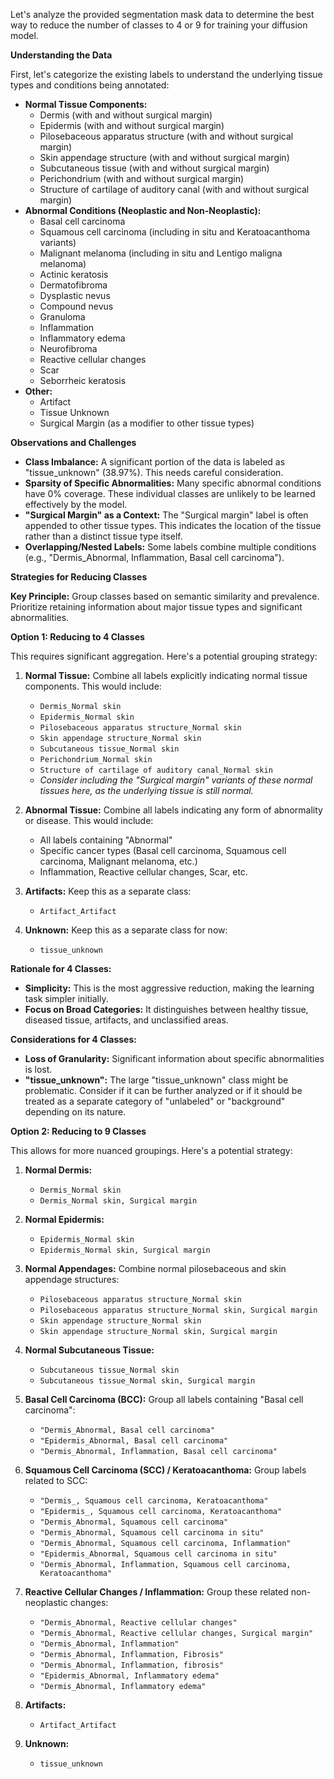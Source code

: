 Let's analyze the provided segmentation mask data to determine the best way to reduce the number of classes to 4 or 9 for training your diffusion model.

**Understanding the Data**

First, let's categorize the existing labels to understand the underlying tissue types and conditions being annotated:

* **Normal Tissue Components:**
    * Dermis (with and without surgical margin)
    * Epidermis (with and without surgical margin)
    * Pilosebaceous apparatus structure (with and without surgical margin)
    * Skin appendage structure (with and without surgical margin)
    * Subcutaneous tissue (with and without surgical margin)
    * Perichondrium (with and without surgical margin)
    * Structure of cartilage of auditory canal (with and without surgical margin)
* **Abnormal Conditions (Neoplastic and Non-Neoplastic):**
    * Basal cell carcinoma
    * Squamous cell carcinoma (including in situ and Keratoacanthoma variants)
    * Malignant melanoma (including in situ and Lentigo maligna melanoma)
    * Actinic keratosis
    * Dermatofibroma
    * Dysplastic nevus
    * Compound nevus
    * Granuloma
    * Inflammation
    * Inflammatory edema
    * Neurofibroma
    * Reactive cellular changes
    * Scar
    * Seborrheic keratosis
* **Other:**
    * Artifact
    * Tissue Unknown
    * Surgical Margin (as a modifier to other tissue types)

**Observations and Challenges**

* **Class Imbalance:**  A significant portion of the data is labeled as "tissue_unknown" (38.97%). This needs careful consideration.
* **Sparsity of Specific Abnormalities:** Many specific abnormal conditions have 0% coverage. These individual classes are unlikely to be learned effectively by the model.
* **"Surgical Margin" as a Context:** The "Surgical margin" label is often appended to other tissue types. This indicates the location of the tissue rather than a distinct tissue type itself.
* **Overlapping/Nested Labels:** Some labels combine multiple conditions (e.g., "Dermis_Abnormal, Inflammation, Basal cell carcinoma").

**Strategies for Reducing Classes**

**Key Principle:** Group classes based on semantic similarity and prevalence. Prioritize retaining information about major tissue types and significant abnormalities.

**Option 1: Reducing to 4 Classes**

This requires significant aggregation. Here's a potential grouping strategy:

1. **Normal Tissue:**  Combine all labels explicitly indicating normal tissue components. This would include:
    * `Dermis_Normal skin`
    * `Epidermis_Normal skin`
    * `Pilosebaceous apparatus structure_Normal skin`
    * `Skin appendage structure_Normal skin`
    * `Subcutaneous tissue_Normal skin`
    * `Perichondrium_Normal skin`
    * `Structure of cartilage of auditory canal_Normal skin`
    * *Consider including the "Surgical margin" variants of these normal tissues here, as the underlying tissue is still normal.*

2. **Abnormal Tissue:** Combine all labels indicating any form of abnormality or disease. This would include:
    * All labels containing "Abnormal"
    * Specific cancer types (Basal cell carcinoma, Squamous cell carcinoma, Malignant melanoma, etc.)
    * Inflammation, Reactive cellular changes, Scar, etc.

3. **Artifacts:** Keep this as a separate class:
    * `Artifact_Artifact`

4. **Unknown:** Keep this as a separate class for now:
    * `tissue_unknown`

**Rationale for 4 Classes:**

* **Simplicity:** This is the most aggressive reduction, making the learning task simpler initially.
* **Focus on Broad Categories:** It distinguishes between healthy tissue, diseased tissue, artifacts, and unclassified areas.

**Considerations for 4 Classes:**

* **Loss of Granularity:**  Significant information about specific abnormalities is lost.
* **"tissue_unknown":**  The large "tissue_unknown" class might be problematic. Consider if it can be further analyzed or if it should be treated as a separate category of "unlabeled" or "background" depending on its nature.

**Option 2: Reducing to 9 Classes**

This allows for more nuanced groupings. Here's a potential strategy:

1. **Normal Dermis:**
    * `Dermis_Normal skin`
    * `Dermis_Normal skin, Surgical margin`

2. **Normal Epidermis:**
    * `Epidermis_Normal skin`
    * `Epidermis_Normal skin, Surgical margin`

3. **Normal Appendages:** Combine normal pilosebaceous and skin appendage structures:
    * `Pilosebaceous apparatus structure_Normal skin`
    * `Pilosebaceous apparatus structure_Normal skin, Surgical margin`
    * `Skin appendage structure_Normal skin`
    * `Skin appendage structure_Normal skin, Surgical margin`

4. **Normal Subcutaneous Tissue:**
    * `Subcutaneous tissue_Normal skin`
    * `Subcutaneous tissue_Normal skin, Surgical margin`

5. **Basal Cell Carcinoma (BCC):** Group all labels containing "Basal cell carcinoma":
    * `"Dermis_Abnormal, Basal cell carcinoma"`
    * `"Epidermis_Abnormal, Basal cell carcinoma"`
    * `"Dermis_Abnormal, Inflammation, Basal cell carcinoma"`

6. **Squamous Cell Carcinoma (SCC) / Keratoacanthoma:** Group labels related to SCC:
    * `"Dermis_, Squamous cell carcinoma, Keratoacanthoma"`
    * `"Epidermis_, Squamous cell carcinoma, Keratoacanthoma"`
    * `"Dermis_Abnormal, Squamous cell carcinoma"`
    * `"Dermis_Abnormal, Squamous cell carcinoma in situ"`
    * `"Dermis_Abnormal, Squamous cell carcinoma, Inflammation"`
    * `"Epidermis_Abnormal, Squamous cell carcinoma in situ"`
    * `"Dermis_Abnormal, Inflammation, Squamous cell carcinoma, Keratoacanthoma"`

7. **Reactive Cellular Changes / Inflammation:** Group these related non-neoplastic changes:
    * `"Dermis_Abnormal, Reactive cellular changes"`
    * `"Dermis_Abnormal, Reactive cellular changes, Surgical margin"`
    * `"Dermis_Abnormal, Inflammation"`
    * `"Dermis_Abnormal, Inflammation, Fibrosis"`
    * `"Dermis_Abnormal, Inflammation, fibrosis"`
    * `"Epidermis_Abnormal, Inflammatory edema"`
    * `"Dermis_Abnormal, Inflammatory edema"`

8. **Artifacts:**
    * `Artifact_Artifact`

9. **Unknown:**
    * `tissue_unknown`

